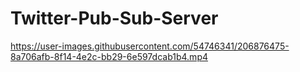 # Twitter-Pub-Sub-Server


https://user-images.githubusercontent.com/54746341/206876475-8a706afb-8f14-4e2c-bb29-6e597dcab1b4.mp4


